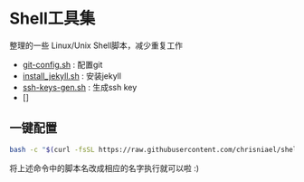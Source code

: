 # Shell工具集

整理的一些 Linux/Unix Shell脚本，减少重复工作

* [git-config.sh](git-config.sh) : 配置git
* [install_jekyll.sh](install_jekyll.sh) : 安装jekyll
* [ssh-keys-gen.sh](ssh-keys-gen.sh) : 生成ssh key
* []

## 一键配置

```bash
bash -c "$(curl -fsSL https://raw.githubusercontent.com/chrisniael/shell-tools/master/git-config.sh)"
```

将上述命令中的脚本名改成相应的名字执行就可以啦 :)
